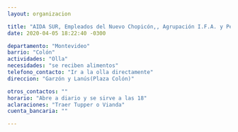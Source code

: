 ```yaml
---
layout: organizacion

title: "AIDA SUR, Empleados del Nuevo Chopicón,, Agrupación I.F.A. y Pepe DÈlia"
date: 2020-04-05 18:22:40 -0300

departamento: "Montevideo"
barrio: "Colón"
actividades: "Olla"
necesidades: "se reciben alimentos"
telefono_contacto: "Ir a la olla directamente"
direccion: "Garzón y Lanús(Plaza Colón)"

otros_contactos: ""
horario: "Abre a diario y se sirve a las 18"
aclaraciones: "Traer Tupper o Vianda"
cuenta_bancaria: ""

---
```

